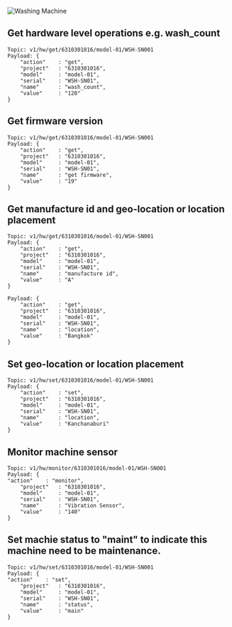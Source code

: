 ![Washing Machine](pictures/iot-machine.png)

## Get hardware level operations e.g. wash_count
```
Topic: v1/hw/get/6310301016/model-01/WSH-SN001
Payload: {
    "action"    : "get",
    "project"   : "6310301016",
    "model"     : "model-01",
    "serial"    : "WSH-SN01",
    "name"      : "wash_count",
    "value"     : "120"
}
```

## Get firmware version
```
Topic: v1/hw/get/6310301016/model-01/WSH-SN001
Payload: {
    "action"    : "get",
    "project"   : "6310301016",
    "model"     : "model-01",
    "serial"    : "WSH-SN01",
    "name"      : "get firmware",
    "value"     : "19"
}
```

## Get manufacture id and geo-location or location placement
```
Topic: v1/hw/get/6310301016/model-01/WSH-SN001
Payload: {
    "action"    : "get",
    "project"   : "6310301016",
    "model"     : "model-01",
    "serial"    : "WSH-SN01",
    "name"      : "manufacture id",
    "value"     : "A"
}

Payload: {
    "action"    : "get",
    "project"   : "6310301016",
    "model"     : "model-01",
    "serial"    : "WSH-SN01",
    "name"      : "location",
    "value"     : "Bangkok"
}
```

## Set geo-location or location placement
```
Topic: v1/hw/set/6310301016/model-01/WSH-SN001
Payload: {
    "action"    : "set",
    "project"   : "6310301016",
    "model"     : "model-01",
    "serial"    : "WSH-SN01",
    "name"      : "location",
    "value"     : "Kanchanaburi"
}
```

## Monitor machine sensor
```
Topic: v1/hw/monitor/6310301016/model-01/WSH-SN001
Payload: {
"action"    : "monitor",
    "project"   : "6310301016",
    "model"     : "model-01",
    "serial"    : "WSH-SN01",
    "name"      : "Vibration Sensor",
    "value"     : "140"
}
```

## Set machie status to "maint" to indicate this machine need to be maintenance.
```
Topic: v1/hw/set/6310301016/model-01/WSH-SN001
Payload: {
"action"    : "set",
    "project"   : "6310301016",
    "model"     : "model-01",
    "serial"    : "WSH-SN01",
    "name"      : "status",
    "value"     : "main"
}
```
